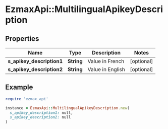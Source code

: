 # EzmaxApi::MultilingualApikeyDescription

## Properties

| Name | Type | Description | Notes |
| ---- | ---- | ----------- | ----- |
| **s_apikey_description1** | **String** | Value in French | [optional] |
| **s_apikey_description2** | **String** | Value in English | [optional] |

## Example

```ruby
require 'ezmax_api'

instance = EzmaxApi::MultilingualApikeyDescription.new(
  s_apikey_description1: null,
  s_apikey_description2: null
)
```

